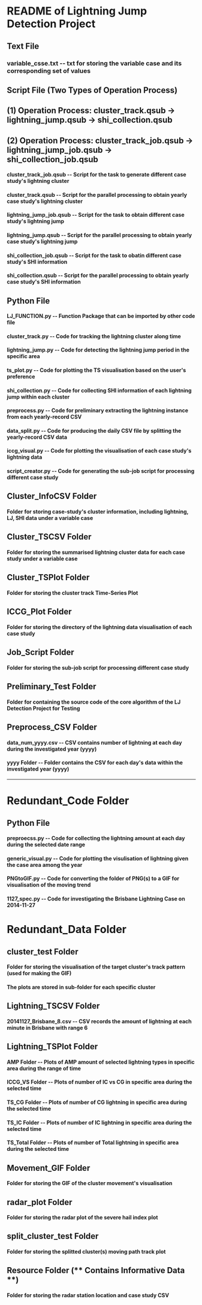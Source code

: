 # README of Lightning Jump Detection Project

## Text File
### variable_csse.txt -- txt for storing the variable case and its corresponding set of values

## Script File (Two Types of Operation Process)
## (**1**) Operation Process: cluster_track.qsub -> lightning_jump.qsub -> shi_collection.qsub
## (**2**) Operation Process: cluster_track_job.qsub -> lightning_jump_job.qsub -> shi_collection_job.qsub
#### cluster_track_job.qsub -- Script for the task to generate different case study's lightning cluster
#### cluster_track.qsub -- Script for the parallel processing to obtain yearly case study's lightning cluster
#### lightning_jump_job.qsub -- Script for the task to obtain different case study's lightning jump
#### lightning_jump.qsub -- Script for the parallel processing to obtain yearly case study's lightning jump
#### shi_collection_job.qsub -- Script for the task to obatin different case study's SHI information
#### shi_collection.qsub -- Script for the parallel processing to obtain yearly case study's SHI information

## Python File
#### LJ_FUNCTION.py -- Function Package that can be imported by other code file
#### cluster_track.py -- Code for tracking the lightning cluster along time
#### lightning_jump.py -- Code for detecting the lightning jump period in the specific area
#### ts_plot.py -- Code for plotting the TS visualisation based on the user's preference
#### shi_collection.py -- Code for collecting SHI information of each lightning jump within each cluster
#### preprocess.py -- Code for preliminary extracting the lightning instance from each yearly-record CSV
#### data_split.py -- Code for producing the daily CSV file by splitting the yearly-record CSV data
#### iccg_visual.py -- Code for plotting the visualisation of each case study's lightning data
#### script_creator.py -- Code for generating the sub-job script for processing different case study

## Cluster_InfoCSV Folder
#### Folder for storing case-study's cluster information, including lightning, LJ, SHI data under a variable case

## Cluster_TSCSV Folder
#### Folder for storing the summarised lightning cluster data for each case study under a variable case

## Cluster_TSPlot Folder
#### Folder for storing the cluster track Time-Series Plot

## ICCG_Plot Folder
#### Folder for storing the directory of the lightning data visualisation of each case study

## Job_Script Folder
#### Folder for storing the sub-job script for processing different case study

## Preliminary_Test Folder
#### Folder for containing the source code of the core algorithm of the LJ Detection Project for Testing

## Preprocess_CSV Folder
#### data_num_yyyy.csv -- CSV contains number of lightning at each day during the investigated year (yyyy)
#### yyyy Folder -- Folder contains the CSV for each day's data within the investigated year (yyyy)

-----------------------------------------------------------------------------------------------------------------
# Redundant_Code Folder
## Python File
#### preproecss.py -- Code for collecting the lightning amount at each day during the selected date range
#### generic_visual.py -- Code for plotting the visulisation of lightning given the case area among the year
#### PNGtoGIF.py -- Code for converting the folder of PNG(s) to a GIF for visualisation of the moving trend
#### 1127_spec.py -- Code for investigating the Brisbane Lightning Case on 2014-11-27

# Redundant_Data Folder
## cluster_test Folder
#### Folder for storing the visualisation of the target cluster's track pattern (used for making the GIF)
#### The plots are stored in sub-folder for each specific cluster

## Lightning_TSCSV Folder
#### 20141127_Brisbane_8.csv -- CSV records the amount of lightning at each minute in Brisbane with range 6

## Lightning_TSPlot Folder
#### AMP Folder -- Plots of AMP amount of selected lightning types in specific area during the range of time
#### ICCG_VS Folder -- Plots of number of IC vs CG in specific area during the selected time
#### TS_CG Folder -- Plots of number of CG lightning in specific area during the selected time
#### TS_IC Folder -- Plots of number of IC lightning in specific area during the selected time
#### TS_Total Folder -- Plots of number of Total lightning in specific area during the selected time

## Movement_GIF Folder
#### Folder for storing the GIF of the cluster movement's visualisation

## radar_plot Folder
#### Folder for storing the radar plot of the severe hail index plot

## split_cluster_test Folder
#### Folder for storing the splitted cluster(s) moving path track plot

## Resource Folder (** Contains Informative Data **)
#### Folder for storing the radar station location and case study CSV
